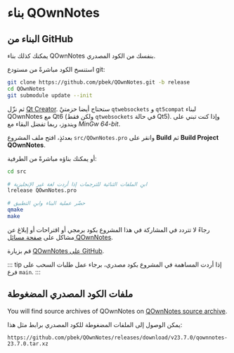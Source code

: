 # بناء QOwnNotes

## البناء من GitHub

يمكنك كذلك بناء QOwnNotes بنفسك من الكود المصدري.

استنسخ الكود مباشرةً من مستودع git:

```bash
git clone https://github.com/pbek/QOwnNotes.git -b release
cd QOwnNotes
git submodule update --init
```

ثم نزّل [Qt Creator](https://www.qt.io/download-open-source). ستحتاج أيضا حزمتيْ `qtwebsockets` و&nbsp;`qt5compat` لبناء QOwnNotes مع Qt6 (ولكن فقط `qtwebsockets` في حالة Qt5). وإذا كنت تبني على ويندوز، ربما تفضل البقاء مع *MinGw 64-bit*.

بعدئذٍ، افتح ملف المشروع `src/QOwnNotes.pro` وانقر على **Build** ثم **Build Project QOwnNotes**.

أو يمكنك بناؤه مباشرةً من الطرفية:

```bash
cd src

# ابنِ الملفات الثنائية للترجمات إذا أردت لغة غير الإنجليزية
lrelease QOwnNotes.pro

# حضّر عملية البناء وابنِ التطبيق
qmake
make
```

رجاءً لا تتردد في المشاركة في هذا المشروع بكود برمجي أو اقتراحات أو إبلاغ عن مشاكل على [صفحة مسائل QOwnNotes](https://github.com/pbek/QOwnNotes/issues).

قم بزيارة [QOwnNotes على GitHub](https://github.com/pbek/QOwnNotes).

::: tip
إذا أردت المساهمة في المشروع بكود مصدري، برجاء عمل طلبات السحب على فرع `main`.
:::

## ملفات الكود المصدري المضغوطة

You will find source archives of QOwnNotes on [QOwnNotes source archive](https://github.com/pbek/QOwnNotes/releases).

يمكن الوصول إلى الملفات المضغوطة للكود المصدري برابط مثل هذا:

`https://github.com/pbek/QOwnNotes/releases/download/v23.7.0/qownnotes-23.7.0.tar.xz`
